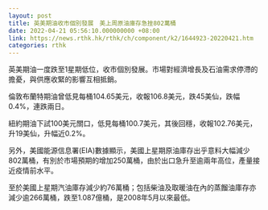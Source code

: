 ```yaml
---
layout: post
title: 英美期油收市個別發展　美上周原油庫存急挫802萬桶
date: 2022-04-21 05:56:10.000000000 +08:00
link: https://news.rthk.hk/rthk/ch/component/k2/1644923-20220421.htm
categories: rthk
---
```


英美期油一度跌至1星期低位，收市個別發展。市場對經濟增長及石油需求停滯的擔憂，與供應收緊的影響互相抵銷。

倫敦布蘭特期油曾低見每桶104.65美元，收報106.8美元，跌45美仙，跌幅0.4%，連跌兩日。

紐約期油下試100美元關口，低見每桶100.7美元，其後回穩，收報102.76美元，升19美仙，升幅近0.2%。

另外，美國能源信息署(EIA)數據顯示，美國上星期原油庫存出乎意料大幅減少802萬桶，有別於市場預期的增加250萬桶，由於出口急升至逾兩年高位，產量接近疫情前水平。

至於美國上星期汽油庫存減少約76萬桶；包括柴油及取暖油在內的蒸餾油庫存亦減少逾266萬桶，跌至1.087億桶，是2008年5月以來最低。

